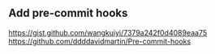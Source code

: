 ## Add pre-commit hooks

https://gist.github.com/wangkuiyi/7379a242f0d4089eaa75 <br/>
https://github.com/ddddavidmartin/Pre-commit-hooks
